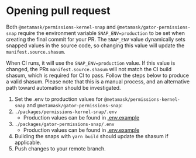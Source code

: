 # Opening pull request

Both `@metamask/permissions-kernel-snap` and `@metamask/gator-permissions-snap` require the environment variable `SNAP_ENV=production` to be set when creating the final commit for your PR. The `SNAP_ENV` value dynamically sets snapped values in the source code, so changing this value will update the `manifest.source.shasum`.

When CI runs, it will use the `SNAP_ENV=production` value. If this value is changed, the PRs `manifest.source.shasum` will not match the CI build shasum, which is required for CI to pass. Follow the steps below to produce a valid shasum. Please note that this is a manual process, and an alternative path toward automation should be investigated.

1. Set the .env to production values for `@metamask/permissions-kernel-snap` and `@metamask/gator-permissions-snap`:
2. `./packages/permissions-kernel-snap/.env`
   - Production values can be found in [.env.example](/packages/permissions-kernel-snap/..env.example)
3. `./packages/gator-permissions-snap/.env`
   - Production values can be found in [.env.example](/packages/gator-permissions-snap/..env.example)
4. Building the snaps with `yarn build` should update the shasum if applicable.
5. Push changes to your remote branch.